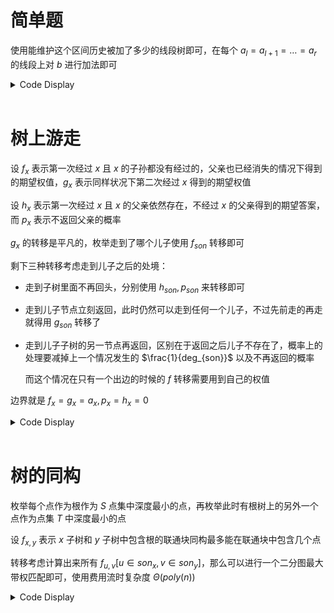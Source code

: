 # 简单题

使用能维护这个区间历史被加了多少的线段树即可，在每个 $a_l=a_{l+1}=\dots=a_r$ 的线段上对 $b$ 进行加法即可

<details>
<summary>Code Display</summary>

```cpp
const int N=5e5+10;
int len[N<<2],tag[N<<2],cov[N<<2],b[N],n,m,Q;
signed main(){
	freopen("easy.in","r",stdin); freopen("easy.out","w",stdout);
	n=read(); m=read(); Q=read();
	#define ls p<<1
	#define rs p<<1|1
	#define lson p<<1,l,mid
	#define rson p<<1|1,mid+1,r
	auto push_add=[&](const int p,const int v){
		if(~cov[p])	b[cov[p]]+=len[p]*v;
		else tag[p]+=v;
	};
	auto push_down=[&](const int p){
		if(tag[p]){
			push_add(ls,tag[p]);
			push_add(rs,tag[p]);
			tag[p]=0;
		}
		if(~cov[p]){
			cov[ls]=cov[p];
			cov[rs]=cov[p];
			cov[p]=-1;
		}
	};
	function<void(int,int,int)>build=[&](const int p,const int l,const int r){
		len[p]=r-l+1; cov[p]=-1;
		if(l==r) return cov[p]=read(),void();
		int mid=(l+r)>>1;
		build(lson); build(rson);
	};
	build(1,1,n);
	while(Q--){
		int opt=read(),st=read(),ed=read(),v=read();
		function<void(int,int,int)> Plus=[&](int p,int l,int r){
			if(st<=l&&r<=ed) return push_add(p,v);
			int mid=(l+r)>>1; push_down(p);
			if(st<=mid) Plus(lson); if(ed>mid) Plus(rson);
			return ;	
		};
		function<void(int,int,int)> Cover=[&](int p,int l,int r){
			if(st<=l&&r<=ed) return cov[p]=v,void();
			int mid=(l+r)>>1; push_down(p);
			if(st<=mid) Cover(lson); if(ed>mid) Cover(rson);
			return ;
		};
		if(opt==1) Cover(1,1,n); else Plus(1,1,n);
	}
	function<void(int,int,int)>dfs=[&](const int p,const int l,const int r){
		if(l==r) return ; 
		int mid=(l+r)>>1; push_down(p);
		dfs(lson); dfs(rson);
		return ;
	};
	dfs(1,1,n);
	rep(i,1,m) print(b[i]);
	#undef ls
	#undef rs
	#undef lson
	#undef rson
	return 0;
}
```

</details><br>

# 树上游走

设 $f_{x}$ 表示第一次经过 $x$ 且 $x$ 的子孙都没有经过的，父亲也已经消失的情况下得到的期望权值，$g_x$ 表示同样状况下第二次经过 $x$ 得到的期望权值

设 $h_{x}$ 表示第一次经过 $x$ 且 $x$ 的父亲依然存在，不经过 $x$ 的父亲得到的期望答案，而 $p_x$ 表示不返回父亲的概率

$g_x$ 的转移是平凡的，枚举走到了哪个儿子使用 $f_{son}$ 转移即可

剩下三种转移考虑走到儿子之后的处境：

- 走到子树里面不再回头，分别使用 $h_{son},p_{son}$ 来转移即可

- 走到儿子节点立刻返回，此时仍然可以走到任何一个儿子，不过先前走的再走就得用 $g_{son}$ 转移了

- 走到儿子子树的另一节点再返回，区别在于返回之后儿子不存在了，概率上的处理要减掉上一个情况发生的 $\frac{1}{deg_{son}}$ 以及不再返回的概率

	而这个情况在只有一个出边的时候的 $f$ 转移需要用到自己的权值

边界就是 $f_x=g_x=a_x,p_x=h_x=0$

<details>
<summary>Code Display</summary>

```cpp
const int N=1e5+10;
int inv[N],f[N],g[N],h[N],p[N];
int n,S,a[N];
vector<int> G[N];
signed main(){
	freopen("walk.in","r",stdin); freopen("walk.out","w",stdout);
	n=read(); S=read();
	for(int i=inv[1]=inv[0]=1;i<=n;++i) a[i]=read();
	rep(i,2,n){
		inv[i]=mod-mul(mod/i,inv[mod%i]);
		int u=read(),v=read();
		G[u].emplace_back(v);
		G[v].emplace_back(u);
	}
	function<void(int,int)>solve=[&](int x,int fat){
		int deg=0,sumf=0;
		for(auto t:G[x]) if(t!=fat){
			deg++;
			solve(t,x);
			ckadd(sumf,f[t]);
		}
		if(!deg){
			f[x]=g[x]=a[x];
			return ;
		}
		for(auto t:G[x]) if(t!=fat){
			ckadd(f[x],h[t]);
			int dt=G[t].size()-1;
			int down=del(1,add(p[t],inv[dt+1])),oth=del(sumf,f[t]);
			ckadd(f[x],mul(mul(inv[deg],inv[dt+1]),add(g[t],oth)));
			if(deg==1){
				ckadd(f[x],mul(a[x],down));
			}else{
				ckadd(f[x],mul(down,mul(inv[deg-1],oth)));	
			}
			ckadd(g[x],f[t]);

			ckadd(h[x],h[t]);
			ckadd(p[x],p[t]);
			
			ckadd(h[x],mul(mul(inv[dt+1],inv[deg+1]),add(g[t],oth)));
			ckadd(p[x],mul(mul(inv[dt+1],inv[deg+1]),deg));
			
			ckadd(h[x],mul(down,mul(inv[deg],oth)));
			ckadd(p[x],mul(down,mul(inv[deg],deg-1)));		
		}
		ckmul(f[x],inv[deg]);
		ckmul(g[x],inv[deg]);
		ckmul(p[x],inv[deg+1]);
		ckmul(h[x],inv[deg+1]);
		return ;
	};
	solve(S,0);
	print(f[S]);
	return 0;
}
```

</details><br>

# 树的同构

枚举每个点作为根作为 $S$ 点集中深度最小的点，再枚举此时有根树上的另外一个点作为点集 $T$ 中深度最小的点

设 $f_{x,y}$ 表示 $x$ 子树和 $y$ 子树中包含根的联通块同构最多能在联通块中包含几个点

转移考虑计算出来所有 $f_{u,v}[u\in son_x,v\in son_y]$，那么可以进行一个二分图最大带权匹配即可，使用费用流时复杂度 $\Theta(poly(n))$

<details>
<summary>Code Display</summary>

```cpp
const int N=500,inf=0x3f3f3f3f3f3f3f3f;
struct Network_Flow{
	int incf[N],pre[N],dst[N];
	bool inq[N];
	int S,T,ecnt=1,tot,head[N];
	struct edge{int to,nxt,lim,cst;}e[N<<3];
	inline bool spfa(){
		for(int i=1;i<=tot;++i) incf[i]=0,dst[i]=-inf; 
		dst[S]=0; incf[S]=inf;
		queue<int> q; q.push(S);
		while(q.size()){
			int fr=q.front(); q.pop(); inq[fr]=0;
			for(int i=head[fr];i;i=e[i].nxt) if(e[i].lim){
				int t=e[i].to; 
				if(dst[fr]+e[i].cst>dst[t]){
					dst[t]=dst[fr]+e[i].cst; 
					incf[t]=min(incf[fr],e[i].lim); 
					pre[t]=i;
					if(!inq[t]) inq[t]=1,q.push(t);
				}
			}
		}
		return dst[T]!=-inf;
	}
	inline void adde(int u,int v,int w,int c){
		e[++ecnt]={v,head[u],w,c};
		head[u]=ecnt;
	}
	inline void add(int u,int v,int w,int c){return adde(u,v,w,c),adde(v,u,0,-c);}
	inline void clear(){
		rep(i,1,tot) head[i]=0;
		ecnt=1; tot=0;
	}
	inline int EK(){
		int sum=0;
		while(spfa()){
			int x=T;
			while(x^S){
				e[pre[x]].lim-=incf[T]; e[pre[x]^1].lim+=incf[T];
				x=e[pre[x]^1].to;
			}
			sum+=dst[T];
		}
		return sum;
	}
}F;
int u[N],v[N],n,fa[N];
vector<int> G[N];
int dp[N][N],id[N];

signed main(){
	freopen("isomorphism.in","r",stdin); freopen("isomorphism.out","w",stdout);
	while(~scanf("%lld",&u[++n])) ++u[n];
	for(int i=n/2+1;i<=n;++i) v[i-n/2]=u[i];
	n=n/2+1;
	for(int i=1;i<n;++i) G[u[i]].emplace_back(v[i]),G[v[i]].emplace_back(u[i]);
	int ban,ans=0;
	function<void(int,int)>get_fa=[&](const int x,const int fat){
		fa[x]=fat;
		for(auto t:G[x]) if(t!=fat) get_fa(t,x);
		return ;
	};
	function<void(int,int)>DP=[&](const int x,const int y){
		if(~dp[x][y]) return ;
		if(x==ban){
			dp[x][y]=0;
			return ;
		}
		for(auto a:G[x]) if(a!=fa[x]&&a!=ban) for(auto b:G[y]) if(b!=fa[y]) DP(a,b);
		F.clear(); 
		F.S=++F.tot; F.T=++F.tot;
		for(auto a:G[x]) if(a!=fa[x]&&a!=ban) F.add(F.S,id[a]=++F.tot,1,0);
		for(auto a:G[y]) if(a!=fa[y]) F.add(id[a]=++F.tot,F.T,1,0);
		for(auto a:G[x]) if(a!=fa[x]&&a!=ban){
			for(auto b:G[y]) if(b!=fa[y]){
				F.add(id[a],id[b],1,dp[a][b]);
			}
		}
		dp[x][y]=F.EK()+1;
		return ;
	};
	rep(i,1,n){
		memset(dp,-1,sizeof(dp));
		get_fa(i,0);
		rep(j,1,n) ban=j,DP(i,j);
		rep(j,1,n) ckmax(ans,dp[i][j]);
	}
	print(ans);
	return 0;
}
```

</details><br>
